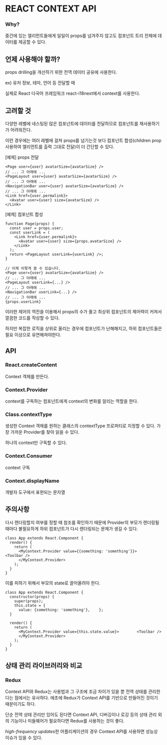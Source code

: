 # REACT CONTEXT API

### Why?

중간에 있는 엘리먼트들에게 일일이 props를 넘겨주지 않고도 컴포넌트 트리 전체에 데이터를 제공할 수 있다.



## 언제 사용해야 할까?

props drilling을 개선하기 위한 전역 데이터 공유에 사용한다.

ex) 유저 정보, 테마, 언어 등 전달할 때

실제로 React 다국어 프레임워크 react-i18next에서 context를 사용한다.



## 고려할 것

다양한 레벨에 네스팅된 많은 컴포넌트에 데이터를 전달하므로 컴포넌트를 재사용하기가 어려워진다.

이런 경우에는 여러 레벨에 걸쳐 props를 넘기는것 보다 컴포넌트 합성(children prop 사용하여 엘리먼트를 출력 그대로 전달)이 더 간단할 수 있다.

[예제] props 전달

```react
<Page user={user} avatarSize={avatarSize} />
// ... 그 아래에 ...
<PageLayout user={user} avatarSize={avatarSize} />
// ... 그 아래에 ...
<NavigationBar user={user} avatarSize={avatarSize} />
// ... 그 아래에 ...
<Link href={user.permalink}>
  <Avatar user={user} size={avatarSize} />
</Link>
```

[예제] 컴포넌트 합성

```react
function Page(props) {
  const user = props.user;
  const userLink = (
    <Link href={user.permalink}>
      <Avatar user={user} size={props.avatarSize} />
    </Link>
  );
  return <PageLayout userLink={userLink} />;
}

// 이제 이렇게 쓸 수 있습니다.
<Page user={user} avatarSize={avatarSize} />
// ... 그 아래에 ...
<PageLayout userLink={...} />
// ... 그 아래에 ...
<NavigationBar userLink={...} />
// ... 그 아래에 ...
{props.userLink}
```

이러한 제어의 역전을 이용해서 props의 수가 줄고 최상위 컴포넌트의 제어력이 커져서 깔끔한 코드를 작성할 수 있다.

하지만 복잡한 로직을 상위로 올리는 경우에 컴포넌트가 난해해지고, 하위 컴포넌트들은 필요 이상으로 유연해져야한다.



## API

### React.createContent

Context 객체를 만든다.

### Context.Provider

context를 구독하는 컴포넌트에게 context의 변화를 알리는 역할을 한다.

### Class.contextType

생성한 Context 객체를 원하는 클래스의 contextType 프로퍼티로 지정할 수 있다. 가장 가까운 Provider를 찾아 읽을 수 있다.

하나의 context만 구독할 수 있다.

### Context.Consumer

context 구독

### Context.displayName

개발자 도구에서 표현되는 문자열



## 주의사항

다시 렌더링할지 여부를 정할 때 참조를 확인하기 때문에 Provider의 부모가 렌더링될 때마다 불필요하게 하위 컴포넌트가 다시 렌더링되는 문제가 생길 수 있다.

```react
class App extends React.Component {
  render() {
    return (
      <MyContext.Provider value={{something: 'something'}}>        <Toolbar />
      </MyContext.Provider>
    );
  }
}
```

이를 피하기 위해서 부모의 state로 끌어올려아 한다.

```react
class App extends React.Component {
  constructor(props) {
    super(props);
    this.state = {
      value: {something: 'something'},    };
  }

  render() {
    return (
      <MyContext.Provider value={this.state.value}>        <Toolbar />
      </MyContext.Provider>
    );
  }
}
```



## 상태 관리 라이브러리와 비교

### Redux

Context API와 Redux는 사용법과 그 구조에 조금 차이가 있을 뿐 전역 상태를 관리한다는 점에서는 유사하다. 애초에 Redux가 Context API를 기반으로 만들어진 것이기 때문이기도 하다.

단순 전역 상태 관리만 있어도 된다면 Context API, 디버깅이나 로깅 등의 상태 관리 외의 기능이나 미들웨어가 필요하다면 Redux를 사용하는 것이 좋다.

*high-frequency updates*한 어플리케이션의 경우 Context API를 사용하면 성능상 이슈가 있을 수 있다.